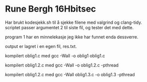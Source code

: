 # Rune Bergh 16Hbitsec

Har brukt kodesjekk.sh til å sjekke filene med valgrind og clang-tidy. 
scriptet passer argumentet 2 til siste fil, og tester det med dette. 


program 1 har en minnelekasje jeg ikke har funnet enda dessverre. 


output er lagret i en egen fil, res.txt. 

kompilert oblig1.c med gcc -Wall -o oblig1 oblig1.c

kompilert oblig1.2.c med gcc -Wall -o oblig1.2.c -pthread

kompilert oblig1.2.c med gcc -Wall oblig1.3.c -o oblig1.3 -pthread
